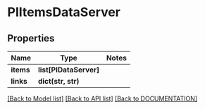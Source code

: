 # PIItemsDataServer

## Properties
Name | Type | Notes
------------ | ------------- | -------------
**items** | **list[PIDataServer]**
**links** | **dict(str, str)**

[[Back to Model list]](../../DOCUMENTATION.md#documentation-for-models) [[Back to API list]](../../DOCUMENTATION.md#documentation-for-api-endpoints) [[Back to DOCUMENTATION]](../../DOCUMENTATION.md)
